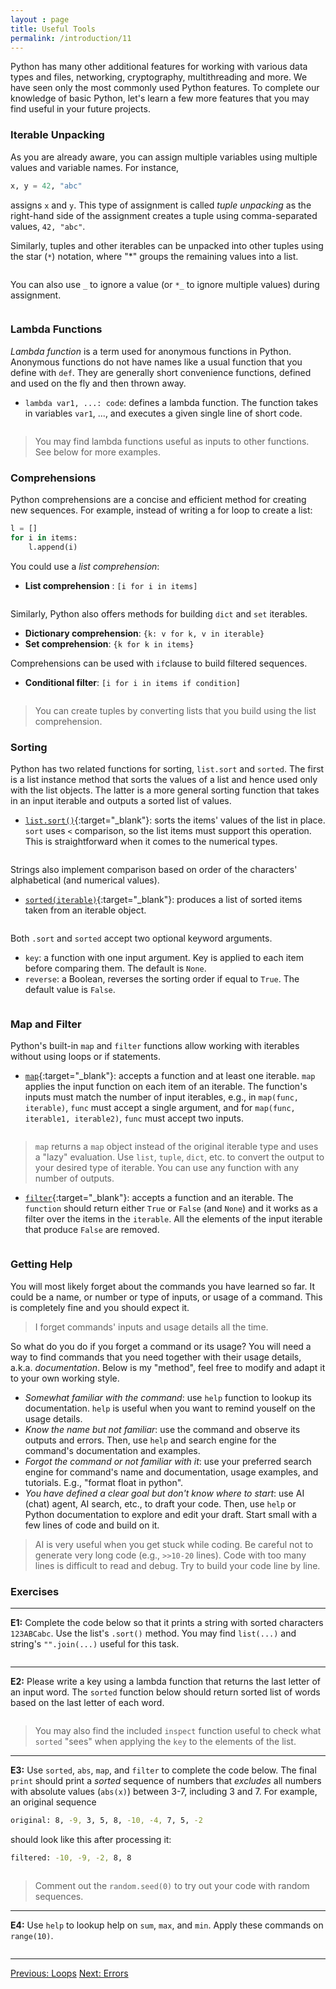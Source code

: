 ```yaml
---
layout : page
title: Useful Tools
permalink: /introduction/11
---
```


Python has many other additional features for working with various data types and
files, networking, cryptography, multithreading and more. We have seen only the
most commonly used Python features. To complete our knowledge of basic Python,
let's learn a few more features that you may find useful in your future projects.

### Iterable Unpacking

As you are already aware, you can assign multiple variables using multiple values
and variable names. For instance,

```python
x, y = 42, "abc"
```

assigns `x` and `y`. This type of assignment is called *tuple unpacking* as the
right-hand side of the assignment creates a tuple using comma-separated values,
`42, "abc"`.

Similarly, tuples and other iterables can be unpacked into other tuples using
the star (`*`) notation, where "*" groups the remaining values into a list.

<div class="language-python highlighter-rouge">
<pre class="highlight"><script type="py-editor" worker>
name, *location, population = 'Singapore', '1.35°N', '103.82°E', 6_037_000

print(name)
print(location)
print(f'{population:,}')
</script></pre></div>

You can also use `_` to ignore a value (or `*_` to ignore multiple values) during
assignment.

<div class="language-python highlighter-rouge">
<pre class="highlight"><script type="py-editor" worker>
name, *_ = "Singapore", "1.35°N", "103.82°E", 6_037_000
print(name)
</script></pre></div>

### Lambda Functions

*Lambda function* is a term used for anonymous functions in Python. Anonymous functions
do not have names like a usual function that you define with `def`. They are generally
short convenience functions, defined and used on the fly and then thrown away.

- `lambda var1, ...: code`: defines a lambda function. The function takes in
variables `var1`, ..., and executes a given single line of short code.

<div class="language-python highlighter-rouge">
<pre class="highlight"><script type="py-editor" worker>
add = lambda a, b: a + b
print(add(5, 10))
</script></pre></div>

> You may find lambda functions useful as inputs to other functions.
See below for more examples.

### Comprehensions

Python comprehensions are a concise and efficient method for creating new
sequences. For example, instead of writing a for loop to create a list:

```python
l = []
for i in items:
    l.append(i)
```

You could use a *list comprehension*:

- **List comprehension** : `[i for i in items]`

<div class="language-python highlighter-rouge">
<pre class="highlight"><script type="py-editor" worker>
l = [c for c in "Hello there!"]
print(l)
</script></pre></div>

Similarly, Python also offers methods for building `dict` and `set` iterables.

- **Dictionary comprehension**: `{k: v for k, v in iterable}`
- **Set comprehension**: `{k for k in items}`

Comprehensions can be used with `if`clause to build filtered sequences.

- **Conditional filter**: `[i for i in items if condition]`

<div class="language-python highlighter-rouge">
<pre class="highlight"><script type="py-editor" worker>
l = [c for c in "Hello there!" if c!="e"]
print(l)
</script></pre></div>

> You can create tuples by converting lists that you build using the list comprehension.

### Sorting

Python has two related functions for sorting, `list.sort` and `sorted`. The first
is a list instance method that sorts the values of a list and hence used only with
the list objects. The latter is a more general sorting function that takes in an
input iterable and outputs a sorted list of values.

- [`list.sort()`](https://docs.python.org/3/library/stdtypes.html#list.sort){:target="_blank"}:
sorts the items' values of the list in place. `sort` uses `<`
comparison, so the list items must support this operation. This is straightforward
when it comes to the numerical types.

<div class="language-python highlighter-rouge">
<pre class="highlight"><script type="py-editor" worker>
items = [4, 5, 3, 1, 2]
items.sort()
print(items)
</script></pre></div>

Strings also implement comparison based on order of the characters' alphabetical
(and numerical values).

- [`sorted(iterable)`](https://docs.python.org/3/library/functions.html#sorted){:target="_blank"}:
produces a list of sorted items taken from an iterable object.

<div class="language-python highlighter-rouge">
<pre class="highlight"><script type="py-editor" worker>
items = "Banana Apple Durian Cherry".split()
print(sorted(items))
</script></pre></div>

Both `.sort` and `sorted` accept two optional keyword arguments.

- `key`: a function with one input argument. Key is applied to each item before
comparing them. The default is `None`.
- `reverse`: a Boolean, reverses the sorting order if equal to `True`. The default
value is `False`.

<div class="language-python highlighter-rouge">
<pre class="highlight"><script type="py-editor" worker>
def last_char(s):
    return s[-1]

items = "Banana Apple Durian Cherry".split()
print(sorted(items, key=last_char, reverse=True))
</script></pre></div>

### Map and Filter

Python's built-in `map` and `filter` functions allow working with iterables without
using loops or if statements.

- [`map`](https://docs.python.org/3/library/functions.html#map){:target="_blank"}:
accepts a function and at least one iterable. `map` applies the input function
on each item of an iterable. The function's inputs must match the number of
input iterables, e.g., in `map(func, iterable)`, `func` must accept a single
argument, and for `map(func, iterable1, iterable2)`, `func` must accept two
inputs.

<div class="language-python highlighter-rouge">
<pre class="highlight"><script type="py-editor" worker>
nums = list(range(10))
nums_squared = map(lambda x: x**2, nums)

print( list(nums_squared) )
</script></pre></div>

> `map` returns a `map` object instead of the original iterable type and
uses a "lazy" evaluation. Use `list`, `tuple`, `dict`, etc. to convert the output
to your desired type of iterable. You can use any function with any number of
outputs.

- [`filter`](https://docs.python.org/3/library/functions.html#filter){:target="_blank"}:
accepts a function and an iterable. The `function`
should return either `True` or `False` (and `None`) and it works as a filter
over the items in the `iterable`. All the elements of the input iterable that
produce `False` are removed.

<div class="language-python highlighter-rouge">
<pre class="highlight"><script type="py-editor" worker>
items = "Banana Apple Durian Cherry".split()
six_letter_words = filter(lambda s: len(s) == 6, items)

print( list(six_letter_words) )
</script></pre></div>

### Getting Help

You will most likely forget about the commands you have learned so far. It
could be a name, or number or type of inputs, or usage of a command. This is
completely fine and you should expect it.

> I forget commands' inputs and usage details all the time.

So what do you do if you forget a command or its usage? You will need a way to
find commands that you need together with their usage details, a.k.a.
*documentation*. Below is my "method", feel free to modify and adapt it to your
own working style.

- *Somewhat familiar with the command*: use `help` function to lookup its documentation.
`help` is useful when you want to remind youself on the usage details.
- *Know the name but not familiar*: use the command and observe its outputs and errors.
Then, use `help` and search engine for the command's documentation and examples.
- *Forgot the command or not familiar with it*: use your preferred search engine
for command's name and documentation, usage examples, and tutorials. E.g.,
"format float in python".
- *You have defined a clear goal but don't know where to start*: use AI (chat) agent,
AI search, etc., to draft your code. Then, use `help` or Python documentation to
explore and edit your draft. Start small with a few lines of code and build on it.

> AI is very useful when you get stuck while coding. Be careful not to
generate very long code (e.g., `>>10-20` lines). Code with too many lines is
difficult to read and debug. Try to build your code line by line.

### Exercises

---
**E1:** Complete the code below so that it prints a string with sorted characters
`123ABCabc`. Use the list's `.sort()` method. You may find `list(...)` and
string's `"".join(...)` useful for this task.

<div class="language-python highlighter-rouge">
<pre class="highlight"><script type="py-editor" worker>
chars = "AaBbCc123"
#> Don't edit above
?

#> Don't edit below
print(chars)
</script></pre></div>

---

**E2:** Please write a key using a lambda function that returns the last letter
of an input word. The `sorted` function below should return sorted list of
words based on the last letter of each word.

<div class="language-python highlighter-rouge">
<pre class="highlight"><script type="py-editor" worker>
def inspect(s):
    print(s)
    return s

items = "Banana Apple Durian Cherry".split()
print(sorted(items, key=lambda ?))
</script></pre></div>

> You may also find the included `inspect` function useful to check what
`sorted` "sees" when applying the `key` to the elements of the
list.

---
**E3:** Use `sorted`, `abs`, `map`, and `filter` to complete the code below.
The final `print` should print a *sorted* sequence of numbers that
*excludes* all numbers with absolute values (`abs(x)`) between 3-7,
including 3 and 7. For example, an original sequence

```sh
original: 8, -9, 3, 5, 8, -10, -4, 7, 5, -2
```

should look like this after processing it:

```sh
filtered: -10, -9, -2, 8, 8
```

<div class="language-python highlighter-rouge">
<pre class="highlight"><script type="py-editor" worker>
import random
random.seed(0) # for reproducibility

def random_numbers(n):
    '''returns a list of `n` random numbers between [-10, +10]'''
    rand_nums = map(lambda x: random.randrange(-10, 11), range(n))
    return list(rand_nums)

nums = random_numbers(10)
print('original:', ", ".join(map(str,nums)))
#> Don't edit above

final = ?

#> Don't edit below 

print('filtered:', final)
</script></pre></div>

> Comment out the `random.seed(0)` to try out your code with random sequences.

---
**E4:** Use `help` to lookup help on `sum`, `max`, and `min`. Apply these commands
on `range(10)`.

<div class="language-python highlighter-rouge">
<pre class="highlight"><script type="py-editor" worker>
help(sum)
</script></pre></div>

---

<div class="prevnextlinks">
    <a id="previous" href="10">Previous: Loops</a>
    <a id="next" href="12">Next: Errors</a>
</div>
<script src="{{ '/assets/js/navigation.js' | relative_url }}" defer></script>

